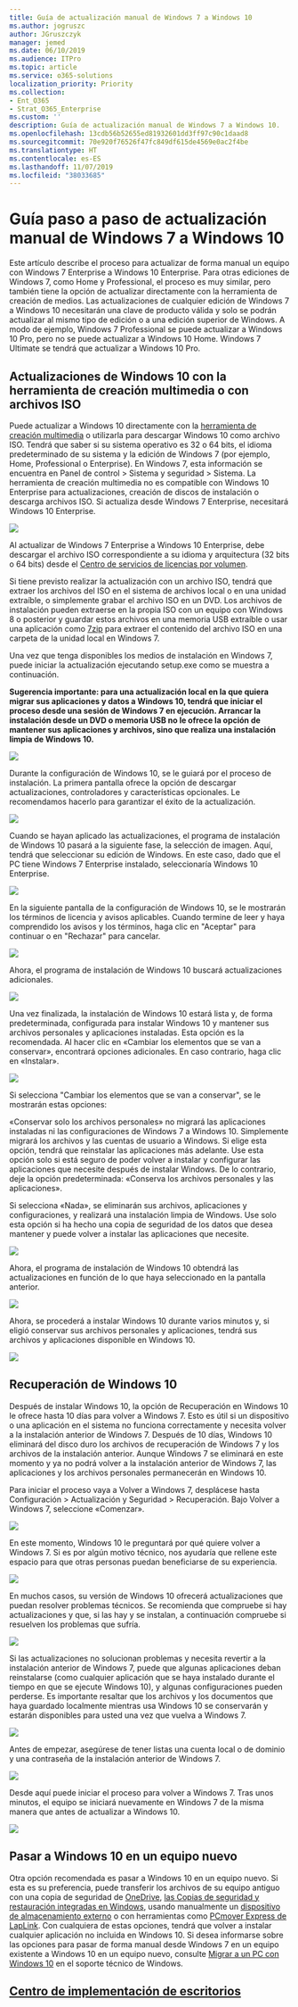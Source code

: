 ```yaml
---
title: Guía de actualización manual de Windows 7 a Windows 10
ms.author: jogruszc
author: JGruszczyk
manager: jemed
ms.date: 06/10/2019
ms.audience: ITPro
ms.topic: article
ms.service: o365-solutions
localization_priority: Priority
ms.collection:
- Ent_O365
- Strat_O365_Enterprise
ms.custom: ''
description: Guía de actualización manual de Windows 7 a Windows 10.
ms.openlocfilehash: 13cdb56b52655ed81932601dd3ff97c90c1daad8
ms.sourcegitcommit: 70e920f76526f47fc849df615de4569e0ac2f4be
ms.translationtype: HT
ms.contentlocale: es-ES
ms.lasthandoff: 11/07/2019
ms.locfileid: "38033685"
---
```

# <a name="windows-7-to-windows-10-manual-upgrade-step-by-step-guide"></a>Guía paso a paso de actualización manual de Windows 7 a Windows 10

Este artículo describe el proceso para actualizar de forma manual un equipo con Windows 7 Enterprise a Windows 10 Enterprise. Para otras ediciones de Windows 7, como Home y Professional, el proceso es muy similar, pero también tiene la opción de actualizar directamente con la herramienta de creación de medios. Las actualizaciones de cualquier edición de Windows 7 a Windows 10 necesitarán una clave de producto válida y solo se podrán actualizar al mismo tipo de edición o a una edición superior de Windows. A modo de ejemplo, Windows 7 Professional se puede actualizar a Windows 10 Pro, pero no se puede actualizar a Windows 10 Home. Windows 7 Ultimate se tendrá que actualizar a Windows 10 Pro.

## <a name="windows-10-upgrades-using-the-media-creation-tool-or-iso-files"></a>Actualizaciones de Windows 10 con la herramienta de creación multimedia o con archivos ISO

Puede actualizar a Windows 10 directamente con la [herramienta de creación multimedia](https://www.microsoft.com/software-download/windows10ISO) o utilizarla para descargar Windows 10 como archivo ISO. Tendrá que saber si su sistema operativo es 32 o 64 bits, el idioma predeterminado de su sistema y la edición de Windows 7 (por ejemplo, Home, Professional o Enterprise). En Windows 7, esta información se encuentra en Panel de control \> Sistema y seguridad \> Sistema. La herramienta de creación multimedia no es compatible con Windows 10 Enterprise para actualizaciones, creación de discos de instalación o descarga archivos ISO. Si actualiza desde Windows 7 Enterprise, necesitará Windows 10 Enterprise.

![](media/windows-7-to-windows-10-upgrade-manual-media/windows-7-to-windows-10-upgrade-manual-media-1.png)

Al actualizar de Windows 7 Enterprise a Windows 10 Enterprise, debe descargar el archivo ISO correspondiente a su idioma y arquitectura (32 bits o 64 bits) desde el [Centro de servicios de licencias por volumen](https://www.microsoft.com/licensing/servicecenter/default.aspx).

Si tiene previsto realizar la actualización con un archivo ISO, tendrá que extraer los archivos del ISO en el sistema de archivos local o en una unidad extraíble, o simplemente grabar el archivo ISO en un DVD. Los archivos de instalación pueden extraerse en la propia ISO con un equipo con Windows 8 o posterior y guardar estos archivos en una memoria USB extraíble o usar una aplicación como [7zip](https://www.7-zip.org/) para extraer el contenido del archivo ISO en una carpeta de la unidad local en Windows 7.

Una vez que tenga disponibles los medios de instalación en Windows 7, puede iniciar la actualización ejecutando setup.exe como se muestra a continuación.

**Sugerencia importante: para una actualización local en la que quiera migrar sus aplicaciones y datos a Windows 10, tendrá que iniciar el proceso desde una sesión de Windows 7 en ejecución. Arrancar la instalación desde un DVD o memoria USB no le ofrece la opción de mantener sus aplicaciones y archivos, sino que realiza una instalación limpia de Windows 10.**

![](media/windows-7-to-windows-10-upgrade-manual-media/windows-7-to-windows-10-upgrade-manual-media-2.png)

Durante la configuración de Windows 10, se le guiará por el proceso de instalación. La primera pantalla ofrece la opción de descargar actualizaciones, controladores y características opcionales. Le recomendamos hacerlo para garantizar el éxito de la actualización.

![](media/windows-7-to-windows-10-upgrade-manual-media/windows-7-to-windows-10-upgrade-manual-media-3.png)

Cuando se hayan aplicado las actualizaciones, el programa de instalación de Windows 10 pasará a la siguiente fase, la selección de imagen. Aquí, tendrá que seleccionar su edición de Windows. En este caso, dado que el PC tiene Windows 7 Enterprise instalado, seleccionaría Windows 10 Enterprise.

![](media/windows-7-to-windows-10-upgrade-manual-media/windows-7-to-windows-10-upgrade-manual-media-4.png)

En la siguiente pantalla de la configuración de Windows 10, se le mostrarán los términos de licencia y avisos aplicables. Cuando termine de leer y haya comprendido los avisos y los términos, haga clic en "Aceptar" para continuar o en "Rechazar" para cancelar.

![](media/windows-7-to-windows-10-upgrade-manual-media/windows-7-to-windows-10-upgrade-manual-media-5.png)

Ahora, el programa de instalación de Windows 10 buscará actualizaciones adicionales.

![](media/windows-7-to-windows-10-upgrade-manual-media/windows-7-to-windows-10-upgrade-manual-media-6.png)

Una vez finalizada, la instalación de Windows 10 estará lista y, de forma predeterminada, configurada para instalar Windows 10 y mantener sus archivos personales y aplicaciones instaladas. Esta opción es la recomendada. Al hacer clic en «Cambiar los elementos que se van a conservar», encontrará opciones adicionales. En caso contrario, haga clic en «Instalar».

![](media/windows-7-to-windows-10-upgrade-manual-media/windows-7-to-windows-10-upgrade-manual-media-7.png)

Si selecciona "Cambiar los elementos que se van a conservar", se le mostrarán estas opciones:

«Conservar solo los archivos personales» no migrará las aplicaciones instaladas ni las configuraciones de Windows 7 a Windows 10. Simplemente migrará los archivos y las cuentas de usuario a Windows. Si elige esta opción, tendrá que reinstalar las aplicaciones más adelante. Use esta opción solo si está seguro de poder volver a instalar y configurar las aplicaciones que necesite después de instalar Windows. De lo contrario, deje la opción predeterminada: «Conserva los archivos personales y las aplicaciones».

Si selecciona «Nada», se eliminarán sus archivos, aplicaciones y configuraciones, y realizará una instalación limpia de Windows. Use solo esta opción si ha hecho una copia de seguridad de los datos que desea mantener y puede volver a instalar las aplicaciones que necesite.

![](media/windows-7-to-windows-10-upgrade-manual-media/windows-7-to-windows-10-upgrade-manual-media-8.png)

Ahora, el programa de instalación de Windows 10 obtendrá las actualizaciones en función de lo que haya seleccionado en la pantalla anterior.

![](media/windows-7-to-windows-10-upgrade-manual-media/windows-7-to-windows-10-upgrade-manual-media-9.png)

Ahora, se procederá a instalar Windows 10 durante varios minutos y, si eligió conservar sus archivos personales y aplicaciones, tendrá sus archivos y aplicaciones disponible en Windows 10.

![](media/windows-7-to-windows-10-upgrade-manual-media/windows-7-to-windows-10-upgrade-manual-media-10.png)

## 

## <a name="recovery-in-windows-10"></a>Recuperación de Windows 10

Después de instalar Windows 10, la opción de Recuperación en Windows 10 le ofrece hasta 10 días para volver a Windows 7. Esto es útil si un dispositivo o una aplicación en el sistema no funciona correctamente y necesita volver a la instalación anterior de Windows 7. Después de 10 días, Windows 10 eliminará del disco duro los archivos de recuperación de Windows 7 y los archivos de la instalación anterior. Aunque Windows 7 se eliminará en este momento y ya no podrá volver a la instalación anterior de Windows 7, las aplicaciones y los archivos personales permanecerán en Windows 10.

Para iniciar el proceso vaya a Volver a Windows 7, desplácese hasta Configuración \> Actualización y Seguridad \> Recuperación. Bajo Volver a Windows 7, seleccione «Comenzar».

![](media/windows-7-to-windows-10-upgrade-manual-media/windows-7-to-windows-10-upgrade-manual-media-11.png)

En este momento, Windows 10 le preguntará por qué quiere volver a Windows 7. Si es por algún motivo técnico, nos ayudaría que rellene este espacio para que otras personas puedan beneficiarse de su experiencia.

![](media/windows-7-to-windows-10-upgrade-manual-media/windows-7-to-windows-10-upgrade-manual-media-12.png)

En muchos casos, su versión de Windows 10 ofrecerá actualizaciones que puedan resolver problemas técnicos. Se recomienda que compruebe si hay actualizaciones y que, si las hay y se instalan, a continuación compruebe si resuelven los problemas que sufría.

![](media/windows-7-to-windows-10-upgrade-manual-media/windows-7-to-windows-10-upgrade-manual-media-13.png)

Si las actualizaciones no solucionan problemas y necesita revertir a la instalación anterior de Windows 7, puede que algunas aplicaciones deban reinstalarse (como cualquier aplicación que se haya instalado durante el tiempo en que se ejecute Windows 10), y algunas configuraciones pueden perderse. Es importante resaltar que los archivos y los documentos que haya guardado localmente mientras usa Windows 10 se conservarán y estarán disponibles para usted una vez que vuelva a Windows 7. 

![](media/windows-7-to-windows-10-upgrade-manual-media/windows-7-to-windows-10-upgrade-manual-media-14.png)

Antes de empezar, asegúrese de tener listas una cuenta local o de dominio y una contraseña de la instalación anterior de Windows 7.

![](media/windows-7-to-windows-10-upgrade-manual-media/windows-7-to-windows-10-upgrade-manual-media-15.png)

Desde aquí puede iniciar el proceso para volver a Windows 7. Tras unos minutos, el equipo se iniciará nuevamente en Windows 7 de la misma manera que antes de actualizar a Windows 10.

![](media/windows-7-to-windows-10-upgrade-manual-media/windows-7-to-windows-10-upgrade-manual-media-16.png)

## <a name="moving-to-windows-10-on-a-new-pc"></a>Pasar a Windows 10 en un equipo nuevo

Otra opción recomendada es pasar a Windows 10 en un equipo nuevo. Si esta es su preferencia, puede transferir los archivos de su equipo antiguo con una copia de seguridad de [OneDrive](https://support.office.com/article/b5e918be-0fd4-4095-98da-bceed57f8e0c?ocid=MoveToWindows10), [las Copias de seguridad y restauración integradas en Windows](https://support.microsoft.com/help/4469209?ocid=MoveToWindows10), usando manualmente un [dispositivo de almacenamiento externo](https://support.microsoft.com/help/4465814/windows-7-move-files-off-pc-with-an-external-storage-device?ocid=MoveToWindows10) o con herramientas como [PCmover Express de LapLink](https://www.microsoft.com/windows/transfer-your-data).  Con cualquiera de estas opciones, tendrá que volver a instalar cualquier aplicación no incluida en Windows 10. Si desea informarse sobre las opciones para pasar de forma manual desde Windows 7 en un equipo existente a Windows 10 en un equipo nuevo, consulte [Migrar a un PC con Windows 10](https://support.microsoft.com/help/4229823?ocid=MoveToWindows10) en el soporte técnico de Windows.

## <a name="desktop-deployment-centerhttpsakamshowtoshift"></a>[Centro de implementación de escritorios](https://aka.ms/howtoshift)